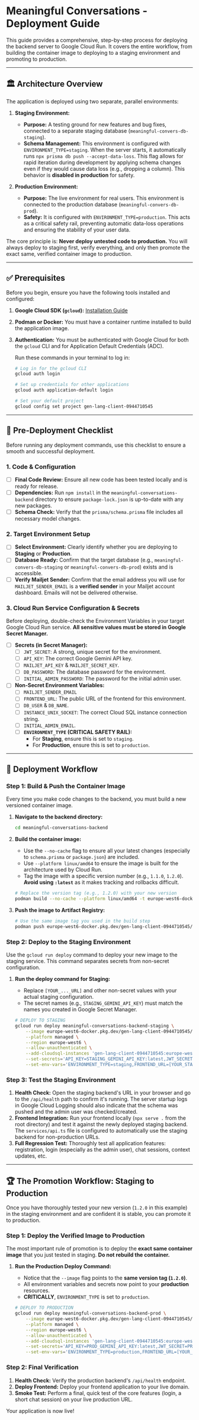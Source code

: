 # Meaningful Conversations - Deployment Guide

This guide provides a comprehensive, step-by-step process for deploying the backend server to Google Cloud Run. It covers the entire workflow, from building the container image to deploying to a staging environment and promoting to production.

---

## 🏛️ Architecture Overview

The application is deployed using two separate, parallel environments:

1.  **Staging Environment:**
    *   **Purpose:** A testing ground for new features and bug fixes, connected to a separate staging database (`meaningful-convers-db-staging`).
    *   **Schema Management:** This environment is configured with `ENVIRONMENT_TYPE=staging`. When the server starts, it automatically runs `npx prisma db push --accept-data-loss`. This flag allows for rapid iteration during development by applying schema changes even if they would cause data loss (e.g., dropping a column). This behavior is **disabled in production** for safety.

2.  **Production Environment:**
    *   **Purpose:** The live environment for real users. This environment is connected to the production database (`meaningful-convers-db-prod`).
    *   **Safety:** It is configured with `ENVIRONMENT_TYPE=production`. This acts as a critical safety rail, preventing automatic data-loss operations and ensuring the stability of your user data.

The core principle is: **Never deploy untested code to production.** You will always deploy to staging first, verify everything, and only then promote the exact same, verified container image to production.

---

## ✅ Prerequisites

Before you begin, ensure you have the following tools installed and configured:

1.  **Google Cloud SDK (`gcloud`):** [Installation Guide](https://cloud.google.com/sdk/docs/install)
2.  **Podman or Docker:** You must have a container runtime installed to build the application image.
3.  **Authentication:** You must be authenticated with Google Cloud for both the `gcloud` CLI and for Application Default Credentials (ADC).

    Run these commands in your terminal to log in:
    ```bash
    # Log in for the gcloud CLI
    gcloud auth login

    # Set up credentials for other applications
    gcloud auth application-default login

    # Set your default project
    gcloud config set project gen-lang-client-0944710545
    ```

---

## 📝 Pre-Deployment Checklist

Before running any deployment commands, use this checklist to ensure a smooth and successful deployment.

### 1. Code & Configuration
-   [ ] **Final Code Review:** Ensure all new code has been tested locally and is ready for release.
-   [ ] **Dependencies:** Run `npm install` in the `meaningful-conversations-backend` directory to ensure `package-lock.json` is up-to-date with any new packages.
-   [ ] **Schema Check:** Verify that the `prisma/schema.prisma` file includes all necessary model changes.

### 2. Target Environment Setup
-   [ ] **Select Environment:** Clearly identify whether you are deploying to **Staging** or **Production**.
-   [ ] **Database Ready:** Confirm that the target database (e.g., `meaningful-convers-db-staging` or `meaningful-convers-db-prod`) exists and is accessible.
-   [ ] **Verify Mailjet Sender:** Confirm that the email address you will use for `MAILJET_SENDER_EMAIL` is a **verified sender** in your Mailjet account dashboard. Emails will not be delivered otherwise.

### 3. Cloud Run Service Configuration & Secrets
Before deploying, double-check the Environment Variables in your target Google Cloud Run service. **All sensitive values must be stored in Google Secret Manager.**

-   [ ] **Secrets (in Secret Manager):**
    -   [ ] `JWT_SECRET`: A strong, unique secret for the environment.
    -   [ ] `API_KEY`: The correct Google Gemini API key.
    -   [ ] `MAILJET_API_KEY` & `MAILJET_SECRET_KEY`.
    -   [ ] `DB_PASSWORD`: The database password for the environment.
    -   [ ] `INITIAL_ADMIN_PASSWORD`: The password for the initial admin user.
-   [ ] **Non-Secret Environment Variables:**
    -   [ ] `MAILJET_SENDER_EMAIL`
    -   [ ] `FRONTEND_URL`: The public URL of the frontend for this environment.
    -   [ ] `DB_USER` & `DB_NAME`.
    -   [ ] `INSTANCE_UNIX_SOCKET`: The correct Cloud SQL instance connection string.
    -   [ ] `INITIAL_ADMIN_EMAIL`.
    -   [ ] **`ENVIRONMENT_TYPE` (CRITICAL SAFETY RAIL):**
        -   For **Staging**, ensure this is set to `staging`.
        -   For **Production**, ensure this is set to `production`.

---

## 🚀 Deployment Workflow

### Step 1: Build & Push the Container Image

Every time you make code changes to the backend, you must build a new versioned container image.

1.  **Navigate to the backend directory:**
    ```bash
    cd meaningful-conversations-backend
    ```

2.  **Build the container image:**
    *   Use the `--no-cache` flag to ensure all your latest changes (especially to `schema.prisma` or `package.json`) are included.
    *   Use `--platform linux/amd64` to ensure the image is built for the architecture used by Cloud Run.
    *   Tag the image with a specific version number (e.g., `1.1.0`, `1.2.0`). **Avoid using `:latest`** as it makes tracking and rollbacks difficult.

    ```bash
    # Replace the version tag (e.g., 1.2.0) with your new version
    podman build --no-cache --platform linux/amd64 -t europe-west6-docker.pkg.dev/gen-lang-client-0944710545/backend-images/meaningful-conversations:1.2.0 .
    ```

3.  **Push the image to Artifact Registry:**
    ```bash
    # Use the same image tag you used in the build step
    podman push europe-west6-docker.pkg.dev/gen-lang-client-0944710545/backend-images/meaningful-conversations:1.2.0
    ```

### Step 2: Deploy to the Staging Environment

Use the `gcloud run deploy` command to deploy your new image to the staging service. This command separates secrets from non-secret configuration.

1.  **Run the deploy command for Staging:**
    *   Replace `[YOUR_..._URL]` and other non-secret values with your actual staging configuration.
    *   The secret names (e.g., `STAGING_GEMINI_API_KEY`) must match the names you created in Google Secret Manager.

    ```bash
    # DEPLOY TO STAGING
    gcloud run deploy meaningful-conversations-backend-staging \
        --image europe-west6-docker.pkg.dev/gen-lang-client-0944710545/backend-images/meaningful-conversations:1.2.0 \
        --platform managed \
        --region europe-west6 \
        --allow-unauthenticated \
        --add-cloudsql-instances 'gen-lang-client-0944710545:europe-west6:meaningful-convers-db-staging' \
        --set-secrets='API_KEY=STAGING_GEMINI_API_KEY:latest,JWT_SECRET=STAGING_JWT_SECRET:latest,MAILJET_API_KEY=STAGING_MJ_API_KEY:latest,MAILJET_SECRET_KEY=STAGING_MJ_SECRET_KEY:latest,DB_PASSWORD=STAGING_DB_PASSWORD:latest,INITIAL_ADMIN_PASSWORD=STAGING_ADMIN_PASSWORD:latest' \
        --set-env-vars='ENVIRONMENT_TYPE=staging,FRONTEND_URL=[YOUR_STAGING_FRONTEND_URL],MAILJET_SENDER_EMAIL=[YOUR_SENDER_EMAIL],DB_USER=root,DB_NAME=meaningful-convers-db-staging,INSTANCE_UNIX_SOCKET=/cloudsql/gen-lang-client-0944710545:europe-west6:meaningful-convers-db-staging,INITIAL_ADMIN_EMAIL=[YOUR_ADMIN_EMAIL]'
    ```

### Step 3: Test the Staging Environment

1.  **Health Check:** Open the staging backend's URL in your browser and go to the `/api/health` path to confirm it's running. The server startup logs in Google Cloud Logging should also indicate that the schema was pushed and the admin user was checked/created.
2.  **Frontend Integration:** Run your frontend locally (`npx serve .` from the root directory) and test it against the newly deployed staging backend. The `services/api.ts` file is configured to automatically use the staging backend for non-production URLs.
3.  **Full Regression Test:** Thoroughly test all application features: registration, login (especially as the admin user), chat sessions, context updates, etc.

---

## 🏆 The Promotion Workflow: Staging to Production

Once you have thoroughly tested your new version (`1.2.0` in this example) in the staging environment and are confident it is stable, you can promote it to production.

### Step 1: Deploy the Verified Image to Production

The most important rule of promotion is to deploy the **exact same container image** that you just tested in staging. **Do not rebuild the container.**

1.  **Run the Production Deploy Command:**
    *   Notice that the `--image` flag points to the **same version tag (`1.2.0`)**.
    *   All environment variables and secrets now point to your **production** resources.
    *   **CRITICALLY**, `ENVIRONMENT_TYPE` is set to `production`.

    ```bash
    # DEPLOY TO PRODUCTION
    gcloud run deploy meaningful-conversations-backend-prod \
        --image europe-west6-docker.pkg.dev/gen-lang-client-0944710545/backend-images/meaningful-conversations:1.2.0 \
        --platform managed \
        --region europe-west6 \
        --allow-unauthenticated \
        --add-cloudsql-instances 'gen-lang-client-0944710545:europe-west6:meaningful-convers-db-prod' \
        --set-secrets='API_KEY=PROD_GEMINI_API_KEY:latest,JWT_SECRET=PROD_JWT_SECRET:latest,MAILJET_API_KEY=PROD_MJ_API_KEY:latest,MAILJET_SECRET_KEY=PROD_MJ_SECRET_KEY:latest,DB_PASSWORD=PROD_DB_PASSWORD:latest,INITIAL_ADMIN_PASSWORD=PROD_ADMIN_PASSWORD:latest' \
        --set-env-vars='ENVIRONMENT_TYPE=production,FRONTEND_URL=[YOUR_PRODUCTION_FRONTEND_URL],MAILJET_SENDER_EMAIL=[YOUR_SENDER_EMAIL],DB_USER=root,DB_NAME=meaningful-convers-db-prod,INSTANCE_UNIX_SOCKET=/cloudsql/gen-lang-client-0944710545:europe-west6:meaningful-convers-db-prod,INITIAL_ADMIN_EMAIL=[YOUR_ADMIN_EMAIL]'
    ```

### Step 2: Final Verification

1.  **Health Check:** Verify the production backend's `/api/health` endpoint.
2.  **Deploy Frontend:** Deploy your frontend application to your live domain.
3.  **Smoke Test:** Perform a final, quick test of the core features (login, a short chat session) on your live production URL.

Your application is now live!